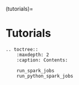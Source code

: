 (tutorials)=
# Tutorials

```{eval-rst}
.. toctree::
    :maxdepth: 2
    :caption: Contents:

    run_spark_jobs
    run_python_spark_jobs
```
